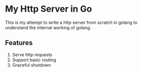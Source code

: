 # My Http Server in Go

This is my attempt to write a http server from scratch in golang
to understand the internal working of golang.

## Features

1. Serve http requests
2. Support basic routing
3. Graceful shutdown
